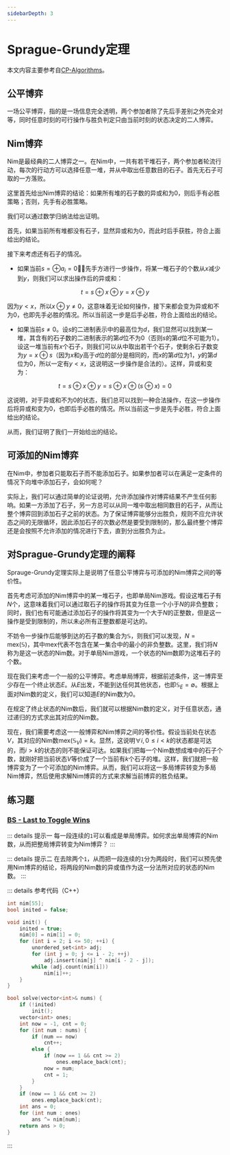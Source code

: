 ```yaml
---
sidebarDepth: 3
---
```


# Sprague-Grundy定理

本文内容主要参考自[CP-Algorithms](https://cp-algorithms.com/game_theory/sprague-grundy-nim.html)。

## 公平博弈

一场公平博弈，指的是一场信息完全透明，两个参加者除了先后手差别之外完全对等，同时任意时刻的可行操作与胜负判定只由当前时刻的状态决定的二人博弈。

## Nim博弈

Nim是最经典的二人博弈之一。在Nim中，一共有若干堆石子，两个参加者轮流行动，每次的行动方可以选择任意一堆，并从中取出任意数目的石子。首先无石子可取的一方落败。

这里首先给出Nim博弈的结论：如果所有堆的石子数的异或和为$0$，则后手有必胜策略；否则，先手有必胜策略。

我们可以通过数学归纳法给出证明。

首先，如果当前所有堆都没有石子，显然异或和为$0$，而此时后手获胜，符合上面给出的结论。

接下来考虑还有石子的情况。

- 如果当前$s=\oplus a_i=0$，先手方进行一步操作，将某一堆石子的个数从$x$减少到$y$，则我们可以求出操作后的异或和：

$$
t=s\oplus x\oplus y=x\oplus y
$$

因为$y<x$，所以$x\oplus y\neq0$，这意味着无论如何操作，接下来都会变为异或和不为$0$，也即先手必胜的情况。所以当前这一步是后手必胜，符合上面给出的结论。

- 如果当前$s\neq0$。设$s$的二进制表示中的最高位为$d$，我们显然可以找到某一堆，其含有的石子数的二进制表示的第$d$位不为$0$（否则$s$的第$d$位不可能为$1$）。设这一堆当前有$x$个石子，则我们可以从中取出若干个石子，使剩余石子数变为$y=x\oplus s$（因为$x$和$y$高于$d$位的部分是相同的，而$x$的第$d$位为$1$，$y$的第$d$位为$0$，所以一定有$y<x$，这说明这一步操作是合法的）。这样，异或和变为：

$$
t=s\oplus x\oplus y=s\oplus x\oplus(s\oplus x)=0
$$

这说明，对于异或和不为$0$的状态，我们总可以找到一种合法操作，在这一步操作后将异或和变为$0$，也即后手必胜的情况。所以当前这一步是先手必胜，符合上面给出的结论。

从而，我们证明了我们一开始给出的结论。

## 可添加的Nim博弈

在Nim中，参加者只能取石子而不能添加石子。如果参加者可以在满足一定条件的情况下向堆中添加石子，会如何呢？

实际上，我们可以通过简单的论证说明，允许添加操作对博弈结果不产生任何影响。如果一方添加了石子，另一方总可以从同一堆中取出相同数目的石子，从而让整个博弈回到添加石子之前的状态。为了保证博弈能够分出胜负，规则不应允许状态之间的无限循环，因此添加石子的次数必然是要受到限制的，那么最终整个博弈还是会按照不允许添加的情况进行下去，直到分出胜负为止。

## 对Sprague-Grundy定理的阐释

Sprauge-Grundy定理实际上是说明了任意公平博弈与可添加的Nim博弈之间的等价性。

首先考虑可添加的Nim博弈中的某一堆石子，也即单局Nim游戏。假设这堆石子有$N$个，这意味着我们可以通过取石子的操作将其变为任意一个小于$N$的非负整数；同时，我们也有可能通过添加石子的操作将其变为一个大于$N$的正整数，但是这一操作是受到限制的，所以未必所有正整数都是可达的。

不妨令一步操作后能够到达的石子数的集合为$\mathbb{S}$，则我们可以发现，$N=\text{mex}(\mathbb{S})$，其中$\text{mex}$代表不包含在某一集合中的最小的非负整数。这里，我们将$N$称为是这一状态的Nim数。对于单局Nim游戏，一个状态的Nim数即为这堆石子的个数。

现在我们来考虑一个一般的公平博弈。考虑单局博弈，根据前述条件，这一博弈至少存在一个终止状态$E$。从$E$出发，不能到达任何其他状态，也即$\mathbb{S}_E=\emptyset$。根据上面对Nim数的定义，我们可以知道$E$的Nim数为$0$。

在规定了终止状态的Nim数后，我们就可以根据Nim数的定义，对于任意状态，通过递归的方式求出其对应的Nim数。

现在，我们需要考虑这一一般博弈和Nim博弈之间的等价性。假设当前处在状态$V$，其对应的Nim数$\text{mex}(\mathbb{S}_V)=k$。显然，这说明$\forall i,0\leq i<k$的状态都是可达的，而$i>k$的状态的则不能保证可达。如果我们把每一个Nim数想成堆中的石子个数，就刚好把当前状态$V$等价成了一个当前有$k$个石子的堆。这样，我们就把一般博弈变为了一个可添加的Nim博弈。从而，我们可以将这一多局博弈转变为多局Nim博弈，然后使用求解Nim博弈的方式来求解当前博弈的胜负结果。

## 练习题

### [BS - Last to Toggle Wins](https://binarysearch.com/problems/Last-to-Toggle-Wins)

::: details 提示一
每一段连续的`1`可以看成是单局博弈。如何求出单局博弈的Nim数，从而把整局博弈转变为Nim博弈？
:::

::: details 提示二
在去除两个`1`，从而把一段连续的`1`分为两段时，我们可以预先使用Nim博弈的结论，将两段的Nim数的异或值作为这一分法所对应的状态的Nim数。
:::

::: details 参考代码（C++）

```cpp
int nim[55];
bool inited = false;

void init() {
    inited = true;
    nim[0] = nim[1] = 0;
    for (int i = 2; i <= 50; ++i) {
        unordered_set<int> adj;
        for (int j = 0; j <= i - 2; ++j)
            adj.insert(nim[j] ^ nim[i - 2 - j]);
        while (adj.count(nim[i]))
            nim[i]++;
    }
}

bool solve(vector<int>& nums) {
    if (!inited)
        init();
    vector<int> ones;
    int now = -1, cnt = 0;
    for (int num : nums) {
        if (num == now)
            cnt++;
        else {
            if (now == 1 && cnt >= 2)
                ones.emplace_back(cnt);
            now = num;
            cnt = 1;
        }
    }
    if (now == 1 && cnt >= 2)
        ones.emplace_back(cnt);
    int ans = 0;
    for (int num : ones)
        ans ^= nim[num];
    return ans > 0;
}
```

:::

<Utterances />
